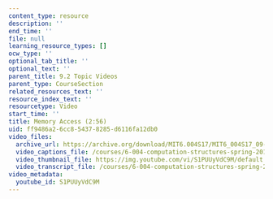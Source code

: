 ```yaml
---
content_type: resource
description: ''
end_time: ''
file: null
learning_resource_types: []
ocw_type: ''
optional_tab_title: ''
optional_text: ''
parent_title: 9.2 Topic Videos
parent_type: CourseSection
related_resources_text: ''
resource_index_text: ''
resourcetype: Video
start_time: ''
title: Memory Access (2:56)
uid: ff9486a2-6cc8-5437-8285-d6116fa12db0
video_files:
  archive_url: https://archive.org/download/MIT6.004S17/MIT6_004S17_09-02-07_300k.mp4
  video_captions_file: /courses/6-004-computation-structures-spring-2017/4b1632aa647752948bfe4e61d425ec98_S1PUUyVdC9M.vtt
  video_thumbnail_file: https://img.youtube.com/vi/S1PUUyVdC9M/default.jpg
  video_transcript_file: /courses/6-004-computation-structures-spring-2017/404d037b1649e863255af50f38a2302b_S1PUUyVdC9M.pdf
video_metadata:
  youtube_id: S1PUUyVdC9M
---
```

